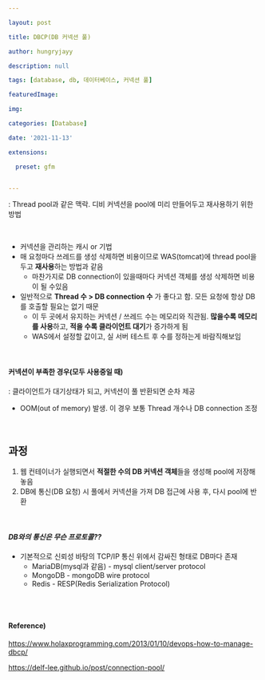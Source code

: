 ```yaml
---

layout: post

title: DBCP(DB 커넥션 풀)

author: hungryjayy

description: null

tags: [database, db, 데이터베이스, 커넥션 풀]

featuredImage: 

img: 

categories: [Database]

date: '2021-11-13'

extensions:

  preset: gfm


---
```


: Thread pool과 같은 맥락. 디비 커넥션을 pool에 미리 만들어두고 재사용하기 위한 방법

<br>

* 커넥션을 관리하는 캐시 or 기법
* 매 요청마다 쓰레드를 생성 삭제하면 비용이므로 WAS(tomcat)에 thread pool을 두고 **재사용**하는 방법과 같음
  * 마찬가지로 DB connection이 있을때마다 커넥션 객체를 생성 삭제하면 비용이 될 수있음
* 일반적으로 **Thread 수 > DB connection 수** 가 좋다고 함. 모든 요청에 항상 DB를 호출할 필요는 없기 때문
  * 이 두 곳에서 유지하는 커넥션 / 쓰레드 수는 메모리와 직관됨. **많을수록 메모리를 사용**하고, **적을 수록 클라이언트 대기**가 증가하게 됨
  * WAS에서 설정할 값이고, 실 서버 테스트 후 수를 정하는게 바람직해보임

<br>

#### 커넥션이 부족한 경우(모두 사용중일 때)

: 클라이언트가 대기상태가 되고, 커넥션이 풀 반환되면 순차 제공

* OOM(out of memory) 발생. 이 경우 보통 Thread 개수나 DB connection 조정

<br>

## 과정

1. 웹 컨테이너가 실행되면서 **적절한 수의 DB 커넥션 객체**들을 생성해 pool에 저장해놓음
2. DB에 통신(DB 요청) 시 풀에서 커넥션을 가져 DB 접근에 사용 후, 다시 pool에 반환

<br>

#### *DB와의 통신은 무슨 프로토콜??*

* 기본적으로 신뢰성 바탕의 TCP/IP 통신 위에서 감싸진 형태로 DB마다 존재
  * MariaDB(mysql과 같음) - mysql client/server protocol
  * MongoDB - mongoDB wire protocol
  * Redis - RESP(Redis Serialization Protocol)

<br><br>

#### Reference)

https://www.holaxprogramming.com/2013/01/10/devops-how-to-manage-dbcp/

https://delf-lee.github.io/post/connection-pool/